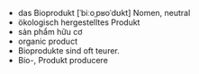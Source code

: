- das Bioprodukt	[ˈbiːoˌpʁoˈdʊkt]	Nomen, neutral
- ökologisch hergestelltes Produkt
- sản phẩm hữu cơ
- organic product
- Bioprodukte sind oft teurer.
- Bio-, Produkt	producere